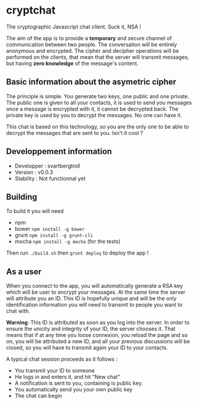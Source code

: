 # cryptchat
The cryptographic Javascript chat client. Suck it, NSA !

The aim of the app is to provide a **temporary** and secure channel of communication
between two people. The conversation will be entirely anonymous and encrypted.
The cipher and decipher operations will be performed on the clients, that mean that
the server will transmit messages, but having **zero knowledge** of the message's
content.

## Basic information about the asymetric cipher
The principle is simple. You generate two keys, one public and one private.
The public one is given to all your contacts, it is used to send you messages
once a message is encrypted with it, it cannot be decrypted back. The private key
is used by you to decrypt the messages. No one can have it.

This chat is based on this technology, so you are the only one to be able
to decrypt the messages that are sent to you. Isn't it cool ?

## Developpement information
 * Developper : svartbergtroll
 * Version : v0.0.3
 * Stability : Not functionnal yet

## Building
To build it you will need

 * npm
 * bower `npm install -g bower`
 * grunt `npm install -g grunt-cli`
 * mocha `npm install -g mocha` (for the tests)

Then run `./build.sh` then `grunt deploy` to deploy the app !

## As a user
When you connect to the app, you will automatically generate a RSA key which
will be user to encrypt your messages. At the same time the server will
attribute you an ID. This ID is hopefully unique and will be the only identification
information you will need to transmit to people you want to chat with.

**Warning**: This ID is attributed as soon as you log into the server. In
order to ensure the unicity and integrity of your ID, the server chooses it.
That means that if at any time you loose connexion, you reload the page and
so on, you will be attributed a new ID, and all your previous discussions will
be closed, so you will have to transmit again your ID to your contacts.

A typical chat session proceeds as it follows :

 * You transmit your ID to someone
 * He logs in and enters it, and hit "New chat"
 * A notification is sent to you, containing is public key.
 * You automatically send you your own public key
 * The chat can begin
